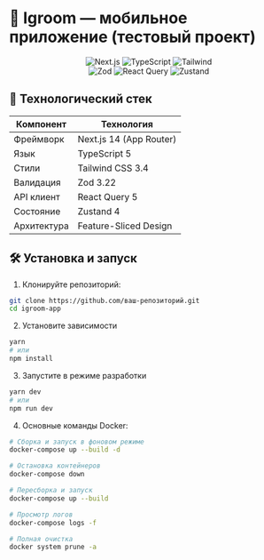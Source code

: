 # 🌟 Igroom — мобильное приложение (тестовый проект)

<div align="center">
  <img src="https://img.shields.io/badge/Next-14-black?style=for-the-badge&logo=next.js" alt="Next.js">
  <img src="https://img.shields.io/badge/TypeScript-5-blue?style=for-the-badge&logo=typescript" alt="TypeScript">
  <img src="https://img.shields.io/badge/Tailwind-3.4-blue?style=for-the-badge&logo=tailwindcss" alt="Tailwind">
  <br>
  <img src="https://img.shields.io/badge/Zod-3.22-purple?style=for-the-badge" alt="Zod">
  <img src="https://img.shields.io/badge/React_Query-5-red?style=for-the-badge&logo=react" alt="React Query">
  <img src="https://img.shields.io/badge/Zustand-4-lightgrey?style=for-the-badge" alt="Zustand">
</div>

## 🚀 Технологический стек

| Компонент       | Технология       |
|----------------|-----------------|
| Фреймворк      | Next.js 14 (App Router) |
| Язык           | TypeScript 5 |
| Стили          | Tailwind CSS 3.4 |
| Валидация      | Zod 3.22 |
| API клиент     | React Query 5 |
| Состояние      | Zustand 4 |
| Архитектура    | Feature-Sliced Design |

## 🛠 Установка и запуск

1. Клонируйте репозиторий:
```bash
git clone https://github.com/ваш-репозиторий.git
cd igroom-app
```

2. Установите зависимости
```bash
yarn
# или
npm install
```

3. Запустите в режиме разработки
```bash
yarn dev
# или
npm run dev
```

4. Основные команды Docker:
```bash
# Сборка и запуск в фоновом режиме
docker-compose up --build -d

# Остановка контейнеров
docker-compose down

# Пересборка и запуск
docker-compose up --build

# Просмотр логов
docker-compose logs -f

# Полная очистка
docker system prune -a
```


